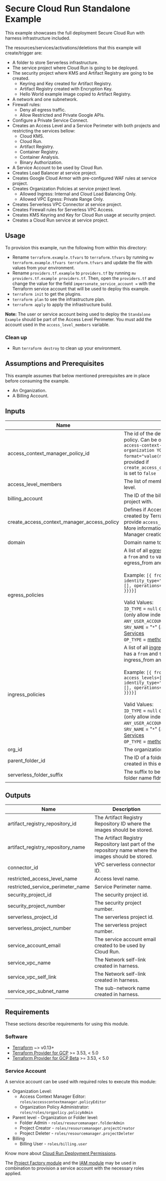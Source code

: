 # Secure Cloud Run Standalone Example

This example showcases the full deployment Secure Cloud Run with harness infrastructure included.

The resources/services/activations/deletions that this example will create/trigger are:

* A folder to store Serverless infrastructure.
* The service project where Cloud Run is going to be deployed.
* The security project where KMS and Artifact Registry are going to be created.
  * Keyring and Key created for Artifact Registry.
  * Artifact Registry created with Encryption Key.
  * Hello World example image copied to Artifact Registry.
* A network and one subnetwork.
* Firewall rules:
  * Deny all egress traffic.
  * Allow Restricted and Private Google APIs.
* Configure a Private Service Connect.
* Creates an Access Level and a Service Perimeter with both projects and restricting the services bellow:
  * Cloud KMS.
  * Cloud Run.
  * Artifact Registry.
  * Container Registry.
  * Container Analysis.
  * Binary Authorization.
* A Service Account to be used by Cloud Run.
* Creates Load Balancer at service project.
* Creates Google Cloud Armor with pre-configured WAF rules at service project.
* Creates Organization Policies at service project level.
  * Allowed Ingress: Internal and Cloud Load Balancing Only.
  * Allowed VPC Egress: Private Range Only.
* Creates Serverless VPC Connector at service project.
* Creates Firewall rules for Serverless VPC Access.
* Creates KMS Keyring and Key for Cloud Run usage at security project.
* Creates a Cloud Run service at service project.

## Usage

To provision this example, run the following from within this directory:

- Rename `terraform.example.tfvars` to `terraform.tfvars` by running `mv terraform.example.tfvars terraform.tfvars` and update the file with values from your environment.
- Rename `providers.tf.example` to `providers.tf` by running `mv providers.tf.example providers.tf`. Then, open the `providers.tf` and change the value for the field `impersonate_service_account =` with the Terraform service account that will be used to deploy this example.
- `terraform init` to get the plugins.
- `terraform plan` to see the infrastructure plan.
- `terraform apply` to apply the infrastructure build.

**Note:** The user or service account being used to deploy the `Standalone Example` should be part of the Access Level Perimeter. You must add the account used in the `access_level_members` variable.

### Clean up

- Run `terraform destroy` to clean up your environment.

## Assumptions and Prerequisites

This example assumes that below mentioned prerequisites are in place before consuming the example.

* An Organization.
* A Billing Account.

<!-- BEGINNING OF PRE-COMMIT-TERRAFORM DOCS HOOK -->
## Inputs

| Name | Description | Type | Default | Required |
|------|-------------|------|---------|:--------:|
| access\_context\_manager\_policy\_id | The id of the default Access Context Manager policy. Can be obtained by running `gcloud access-context-manager policies list --organization YOUR_ORGANIZATION_ID --format="value(name)"`. This variable must be provided if `create_access_context_manager_access_policy` is set to `false` | `number` | `null` | no |
| access\_level\_members | The list of members who will be in the access level. | `list(string)` | n/a | yes |
| billing\_account | The ID of the billing account to associate this project with. | `string` | n/a | yes |
| create\_access\_context\_manager\_access\_policy | Defines if Access Context Manager will be created by Terraform. If set to `false`, you must provide `access_context_manager_policy_id`. More information about Access Context Manager creation in [this documentation](https://cloud.google.com/access-context-manager/docs/create-access-level). | `bool` | n/a | yes |
| domain | Domain name to run on the load balancer on. | `string` | n/a | yes |
| egress\_policies | A list of all [egress policies](https://cloud.google.com/vpc-service-controls/docs/ingress-egress-rules#egress-rules-reference), each list object has a `from` and `to` value that describes egress\_from and egress\_to.<br><br>Example: `[{ from={ identities=[], identity_type="ID_TYPE" }, to={ resources=[], operations={ "SRV_NAME"={ OP_TYPE=[] }}}}]`<br><br>Valid Values:<br>`ID_TYPE` = `null` or `IDENTITY_TYPE_UNSPECIFIED` (only allow indentities from list); `ANY_IDENTITY`; `ANY_USER_ACCOUNT`; `ANY_SERVICE_ACCOUNT`<br>`SRV_NAME` = "`*`" (allow all services) or [Specific Services](https://cloud.google.com/vpc-service-controls/docs/supported-products#supported_products)<br>`OP_TYPE` = [methods](https://cloud.google.com/vpc-service-controls/docs/supported-method-restrictions) or [permissions](https://cloud.google.com/vpc-service-controls/docs/supported-method-restrictions). | <pre>list(object({<br>    from = any<br>    to   = any<br>  }))</pre> | `[]` | no |
| ingress\_policies | A list of all [ingress policies](https://cloud.google.com/vpc-service-controls/docs/ingress-egress-rules#ingress-rules-reference), each list object has a `from` and `to` value that describes ingress\_from and ingress\_to.<br><br>Example: `[{ from={ sources={ resources=[], access_levels=[] }, identities=[], identity_type="ID_TYPE" }, to={ resources=[], operations={ "SRV_NAME"={ OP_TYPE=[] }}}}]`<br><br>Valid Values:<br>`ID_TYPE` = `null` or `IDENTITY_TYPE_UNSPECIFIED` (only allow indentities from list); `ANY_IDENTITY`; `ANY_USER_ACCOUNT`; `ANY_SERVICE_ACCOUNT`<br>`SRV_NAME` = "`*`" (allow all services) or [Specific Services](https://cloud.google.com/vpc-service-controls/docs/supported-products#supported_products)<br>`OP_TYPE` = [methods](https://cloud.google.com/vpc-service-controls/docs/supported-method-restrictions) or [permissions](https://cloud.google.com/vpc-service-controls/docs/supported-method-restrictions). | <pre>list(object({<br>    from = any<br>    to   = any<br>  }))</pre> | `[]` | no |
| org\_id | The organization ID. | `string` | n/a | yes |
| parent\_folder\_id | The ID of a folder to host the infrastructure created in this example. | `string` | `""` | no |
| serverless\_folder\_suffix | The suffix to be concat in the Serverless folder name fldr-serverless-<SUFFIX>. | `string` | `""` | no |

## Outputs

| Name | Description |
|------|-------------|
| artifact\_registry\_repository\_id | The Artifact Registry Repository ID where the images should be stored. |
| artifact\_registry\_repository\_name | The Artifact Registry Repository last part of the repository name where the images should be stored. |
| connector\_id | VPC serverless connector ID. |
| restricted\_access\_level\_name | Access level name. |
| restricted\_service\_perimeter\_name | Service Perimeter name. |
| security\_project\_id | The security project id. |
| security\_project\_number | The security project number. |
| serverless\_project\_id | The serverless project id. |
| serverless\_project\_number | The serverless project number. |
| service\_account\_email | The service account email created to be used by Cloud Run. |
| service\_vpc\_name | The Network self-link created in harness. |
| service\_vpc\_self\_link | The Network self-link created in harness. |
| service\_vpc\_subnet\_name | The sub-network name created in harness. |

<!-- END OF PRE-COMMIT-TERRAFORM DOCS HOOK -->

## Requirements

These sections describe requirements for using this module.

### Software

* [Terraform](https://www.terraform.io/downloads.html) ~> v0.13+
* [Terraform Provider for GCP](https://github.com/terraform-providers/terraform-provider-google) >= 3.53, < 5.0
* [Terraform Provider for GCP Beta](https://github.com/terraform-providers/terraform-provider-google-beta) >= 3.53, < 5.0

### Service Account

A service account can be used with required roles to execute this module:

* Organization Level:
  * Access Context Manager Editor: `roles/accesscontextmanager.policyEditor`
  * Organization Policy Administrator: `roles/roles/orgpolicy.policyAdmin`
* Parent level - Organization or Folder level:
  * Folder Admin - `roles/resourcemanager.folderAdmin`
  * Project Creator - `roles/resourcemanager.projectCreator`
  * Project Deleter - `roles/resourcemanager.projectDeleter`
* Billing
  * Billing User - `roles/billing.user`

Know more about [Cloud Run Deployment Permissions](https://cloud.google.com/run/docs/reference/iam/roles#additional-configuration).

The [Project Factory module](https://registry.terraform.io/modules/terraform-google-modules/project-factory/google/latest) and the
[IAM module](https://registry.terraform.io/modules/terraform-google-modules/iam/google/latest) may be used in combination to provision a service account with the necessary roles applied.
